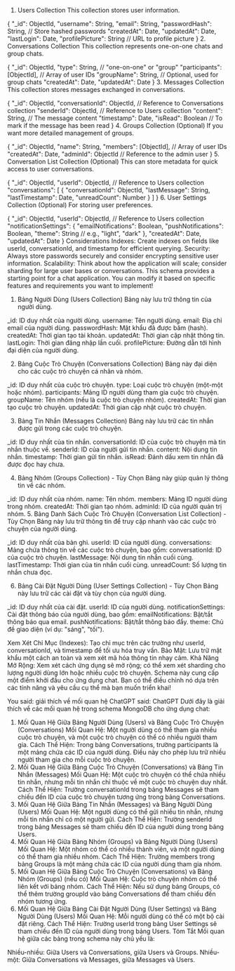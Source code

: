 


1. Users Collection
This collection stores user information.

{
  "_id": ObjectId,
  "username": String,
  "email": String,
  "passwordHash": String, // Store hashed passwords
  "createdAt": Date,
  "updatedAt": Date,
  "lastLogin": Date,
  "profilePicture": String // URL to profile picture
}
2. Conversations Collection
This collection represents one-on-one chats and group chats.

{
  "_id": ObjectId,
  "type": String, // "one-on-one" or "group"
  "participants": [ObjectId], // Array of user IDs
  "groupName": String, // Optional, used for group chats
  "createdAt": Date,
  "updatedAt": Date
}
3. Messages Collection
This collection stores messages exchanged in conversations.

{
  "_id": ObjectId,
  "conversationId": ObjectId, // Reference to Conversations collection
  "senderId": ObjectId, // Reference to Users collection
  "content": String, // The message content
  "timestamp": Date,
  "isRead": Boolean // To mark if the message has been read
}
4. Groups Collection (Optional)
If you want more detailed management of groups.

{
  "_id": ObjectId,
  "name": String,
  "members": [ObjectId], // Array of user IDs
  "createdAt": Date,
  "adminId": ObjectId // Reference to the admin user
}
5. Conversation List Collection (Optional)
This can store metadata for quick access to user conversations.

{
  "_id": ObjectId,
  "userId": ObjectId, // Reference to Users collection
  "conversations": [
    {
      "conversationId": ObjectId,
      "lastMessage": String,
      "lastTimestamp": Date,
      "unreadCount": Number
    }
  ]
}
6. User Settings Collection (Optional)
For storing user preferences.

{
  "_id": ObjectId,
  "userId": ObjectId, // Reference to Users collection
  "notificationSettings": {
    "emailNotifications": Boolean,
    "pushNotifications": Boolean,
    "theme": String // e.g., "light", "dark"
  },
  "createdAt": Date,
  "updatedAt": Date
}
Considerations
Indexes: Create indexes on fields like userId, conversationId, and timestamp for efficient querying.
Security: Always store passwords securely and consider encrypting sensitive user information.
Scalability: Think about how the application will scale; consider sharding for large user bases or conversations.
This schema provides a starting point for a chat application. You can modify it based on specific features and requirements you want to implement!

1. Bảng Người Dùng (Users Collection)
Bảng này lưu trữ thông tin của người dùng.

_id: ID duy nhất của người dùng.
username: Tên người dùng.
email: Địa chỉ email của người dùng.
passwordHash: Mật khẩu đã được băm (hash).
createdAt: Thời gian tạo tài khoản.
updatedAt: Thời gian cập nhật thông tin.
lastLogin: Thời gian đăng nhập lần cuối.
profilePicture: Đường dẫn tới hình đại diện của người dùng.

2. Bảng Cuộc Trò Chuyện (Conversations Collection)
Bảng này đại diện cho các cuộc trò chuyện cá nhân và nhóm.

_id: ID duy nhất của cuộc trò chuyện.
type: Loại cuộc trò chuyện (một-một hoặc nhóm).
participants: Mảng ID người dùng tham gia cuộc trò chuyện.
groupName: Tên nhóm (nếu là cuộc trò chuyện nhóm).
createdAt: Thời gian tạo cuộc trò chuyện.
updatedAt: Thời gian cập nhật cuộc trò chuyện.

3. Bảng Tin Nhắn (Messages Collection)
Bảng này lưu trữ các tin nhắn được gửi trong các cuộc trò chuyện.

_id: ID duy nhất của tin nhắn.
conversationId: ID của cuộc trò chuyện mà tin nhắn thuộc về.
senderId: ID của người gửi tin nhắn.
content: Nội dung tin nhắn.
timestamp: Thời gian gửi tin nhắn.
isRead: Đánh dấu xem tin nhắn đã được đọc hay chưa.

4. Bảng Nhóm (Groups Collection) - Tùy Chọn
Bảng này giúp quản lý thông tin về các nhóm.

_id: ID duy nhất của nhóm.
name: Tên nhóm.
members: Mảng ID người dùng trong nhóm.
createdAt: Thời gian tạo nhóm.
adminId: ID của người quản trị nhóm.
5. Bảng Danh Sách Cuộc Trò Chuyện (Conversation List Collection) - Tùy Chọn
Bảng này lưu trữ thông tin để truy cập nhanh vào các cuộc trò chuyện của người dùng.

_id: ID duy nhất của bản ghi.
userId: ID của người dùng.
conversations: Mảng chứa thông tin về các cuộc trò chuyện, bao gồm:
conversationId: ID của cuộc trò chuyện.
lastMessage: Nội dung tin nhắn cuối cùng.
lastTimestamp: Thời gian của tin nhắn cuối cùng.
unreadCount: Số lượng tin nhắn chưa đọc.

6. Bảng Cài Đặt Người Dùng (User Settings Collection) - Tùy Chọn
Bảng này lưu trữ các cài đặt và tùy chọn của người dùng.

_id: ID duy nhất của cài đặt.
userId: ID của người dùng.
notificationSettings: Cài đặt thông báo của người dùng, bao gồm:
emailNotifications: Bật/tắt thông báo qua email.
pushNotifications: Bật/tắt thông báo đẩy.
theme: Chủ đề giao diện (ví dụ: "sáng", "tối").

Xem Xét
Chỉ Mục (Indexes): Tạo chỉ mục trên các trường như userId, conversationId, và timestamp để tối ưu hóa truy vấn.
Bảo Mật: Lưu trữ mật khẩu một cách an toàn và xem xét mã hóa thông tin nhạy cảm.
Khả Năng Mở Rộng: Xem xét cách ứng dụng sẽ mở rộng; có thể xem xét sharding cho lượng người dùng lớn hoặc nhiều cuộc trò chuyện.
Schema này cung cấp một điểm khởi đầu cho ứng dụng chat. Bạn có thể điều chỉnh nó dựa trên các tính năng và yêu cầu cụ thể mà bạn muốn triển khai!



You said:
giải thích về mối quan hệ
ChatGPT said:
ChatGPT
Dưới đây là giải thích về các mối quan hệ trong schema MongoDB cho ứng dụng chat:

1. Mối Quan Hệ Giữa Bảng Người Dùng (Users) và Bảng Cuộc Trò Chuyện (Conversations)
Mối Quan Hệ: Một người dùng có thể tham gia nhiều cuộc trò chuyện, và một cuộc trò chuyện có thể có nhiều người tham gia.
Cách Thể Hiện: Trong bảng Conversations, trường participants là một mảng chứa các ID của người dùng. Điều này cho phép lưu trữ nhiều người tham gia cho mỗi cuộc trò chuyện.
2. Mối Quan Hệ Giữa Bảng Cuộc Trò Chuyện (Conversations) và Bảng Tin Nhắn (Messages)
Mối Quan Hệ: Một cuộc trò chuyện có thể chứa nhiều tin nhắn, nhưng mỗi tin nhắn chỉ thuộc về một cuộc trò chuyện duy nhất.
Cách Thể Hiện: Trường conversationId trong bảng Messages sẽ tham chiếu đến ID của cuộc trò chuyện tương ứng trong bảng Conversations.
3. Mối Quan Hệ Giữa Bảng Tin Nhắn (Messages) và Bảng Người Dùng (Users)
Mối Quan Hệ: Một người dùng có thể gửi nhiều tin nhắn, nhưng mỗi tin nhắn chỉ có một người gửi.
Cách Thể Hiện: Trường senderId trong bảng Messages sẽ tham chiếu đến ID của người dùng trong bảng Users.
4. Mối Quan Hệ Giữa Bảng Nhóm (Groups) và Bảng Người Dùng (Users)
Mối Quan Hệ: Một nhóm có thể có nhiều thành viên, và một người dùng có thể tham gia nhiều nhóm.
Cách Thể Hiện: Trường members trong bảng Groups là một mảng chứa các ID của người dùng tham gia nhóm.
5. Mối Quan Hệ Giữa Bảng Cuộc Trò Chuyện (Conversations) và Bảng Nhóm (Groups) (nếu có)
Mối Quan Hệ: Cuộc trò chuyện nhóm có thể liên kết với bảng nhóm.
Cách Thể Hiện: Nếu sử dụng bảng Groups, có thể thêm trường groupId vào bảng Conversations để tham chiếu đến nhóm tương ứng.
6. Mối Quan Hệ Giữa Bảng Cài Đặt Người Dùng (User Settings) và Bảng Người Dùng (Users)
Mối Quan Hệ: Mỗi người dùng có thể có một bộ cài đặt riêng.
Cách Thể Hiện: Trường userId trong bảng User Settings sẽ tham chiếu đến ID của người dùng trong bảng Users.
Tóm Tắt
Mối quan hệ giữa các bảng trong schema này chủ yếu là:

Nhiều-nhiều: Giữa Users và Conversations, giữa Users và Groups.
Nhiều-một: Giữa Conversations và Messages, giữa Messages và Users.

